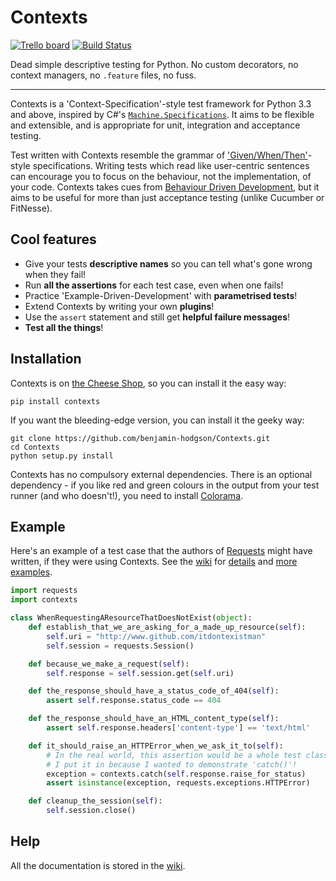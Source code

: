 Contexts
========
[![Trello board](http://codehum.com/static/media/project/trello-icon2.png)](https://trello.com/b/uPgp50AF/contexts-development)
[![Build Status](https://travis-ci.org/benjamin-hodgson/Contexts.png?branch=master)](https://travis-ci.org/benjamin-hodgson/Contexts)

Dead simple descriptive testing for Python. No custom decorators, no context managers,
no `.feature` files, no fuss.

-----------------------------

Contexts is a 'Context-Specification'-style test framework for Python 3.3 and above, inspired by C#'s
[`Machine.Specifications`](https://github.com/machine/machine.specifications).
It aims to be flexible and extensible, and is appropriate for unit, integration and acceptance testing.

Test written with Contexts resemble the grammar of ['Given/When/Then'](http://martinfowler.com/bliki/GivenWhenThen.html)-style
specifications. Writing tests which read like user-centric sentences can encourage you to
focus on the behaviour, not the implementation, of your code.
Contexts takes cues from [Behaviour Driven Development](http://dannorth.net/introducing-bdd/),
but it aims to be useful for more than just acceptance testing (unlike Cucumber or FitNesse).

Cool features
-------------
* Give your tests **descriptive names** so you can tell what's gone wrong when they fail!
* Run **all the assertions** for each test case, even when one fails!
* Practice 'Example-Driven-Development' with **parametrised tests**!
* Extend Contexts by writing your own **plugins**!
* Use the `assert` statement and still get **helpful failure messages**!
* **Test all the things**!

Installation
------------
Contexts is on [the Cheese Shop](https://pypi.python.org/pypi/Contexts), so you can install it the easy way:
```
pip install contexts
```

If you want the bleeding-edge version, you can install it the geeky way:
```
git clone https://github.com/benjamin-hodgson/Contexts.git
cd Contexts
python setup.py install
```

Contexts has no compulsory external dependencies. There is an optional dependency -
if you like red and green colours in the output from your test runner
(and who doesn't!), you need to install [Colorama](https://pypi.python.org/pypi/colorama).

Example
-------
Here's an example of a test case that the authors of [Requests](https://github.com/kennethreitz/requests)
might have written, if they were using Contexts.
See the [wiki](https://github.com/benjamin-hodgson/Contexts/wiki)
for [details](https://github.com/benjamin-hodgson/Contexts/wiki/Guide)
and [more examples](https://github.com/benjamin-hodgson/Contexts/wiki/Examples).

```python
import requests
import contexts

class WhenRequestingAResourceThatDoesNotExist(object):
    def establish_that_we_are_asking_for_a_made_up_resource(self):
        self.uri = "http://www.github.com/itdontexistman"
        self.session = requests.Session()

    def because_we_make_a_request(self):
        self.response = self.session.get(self.uri)

    def the_response_should_have_a_status_code_of_404(self):
        assert self.response.status_code == 404

    def the_response_should_have_an_HTML_content_type(self):
        assert self.response.headers['content-type'] == 'text/html'

    def it_should_raise_an_HTTPError_when_we_ask_it_to(self):
        # In the real world, this assertion would be a whole test class of its own.
        # I put it in because I wanted to demonstrate 'catch()'!
        exception = contexts.catch(self.response.raise_for_status)
        assert isinstance(exception, requests.exceptions.HTTPError)

    def cleanup_the_session(self):
        self.session.close()
```

Help
----
All the documentation is stored in the [wiki](https://github.com/benjamin-hodgson/Contexts/wiki).
